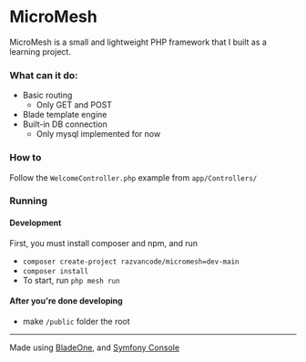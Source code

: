 # MicroMesh

MicroMesh is a small and lightweight PHP framework that I built as a learning project.

### What can it do:
- Basic routing
  - Only GET and POST
- Blade template engine
- Built-in DB connection 
  - Only mysql implemented for now

### How to
Follow the `WelcomeController.php` example from `app/Controllers/` 

### Running

#### Development
First, you must install composer and npm, and run  
- ```composer create-project razvancode/micromesh=dev-main```
- ```composer install```
- To start, run  ```php mesh run```

#### After you're done developing
- make `/public` folder the root

---
Made using [BladeOne](https://github.com/EFTEC/BladeOne), and [Symfony Console](https://github.com/symfony/console)
